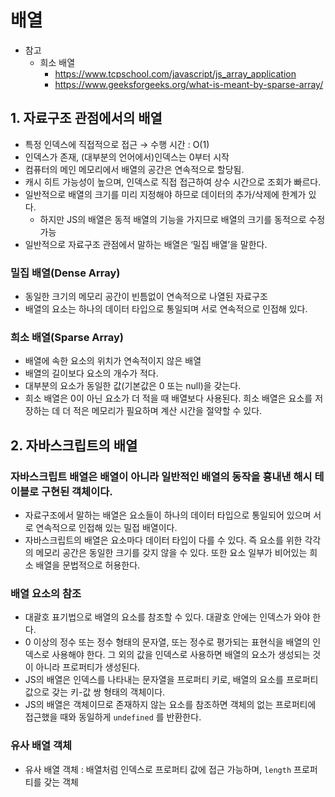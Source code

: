 # 배열

- 참고
  - 희소 배열
    - https://www.tcpschool.com/javascript/js_array_application
    - https://www.geeksforgeeks.org/what-is-meant-by-sparse-array/

## 1. 자료구조 관점에서의 배열

- 특정 인덱스에 직접적으로 접근 → 수행 시간 : O(1)
- 인덱스가 존재, (대부분의 언어에서)인덱스는 0부터 시작
- 컴퓨터의 메인 메모리에서 배열의 공간은 연속적으로 할당됨.
- 캐시 히트 가능성이 높으며, 인덱스로 직접 접근하여 상수 시간으로 조회가 빠르다.
- 일반적으로 배열의 크기를 미리 지정해야 하므로 데이터의 추가/삭제에 한계가 있다.
  - 하지만 JS의 배열은 동적 배열의 기능을 가지므로 배열의 크기를 동적으로 수정 가능
- 일반적으로 자료구조 관점에서 말하는 배열은 ‘밀집 배열’을 말한다.

### 밀집 배열(Dense Array)

- 동일한 크기의 메모리 공간이 빈틈없이 연속적으로 나열된 자료구조
- 배열의 요소는 하나의 데이터 타입으로 통일되며 서로 연속적으로 인접해 있다.

### 희소 배열(Sparse Array)

- 배열에 속한 요소의 위치가 연속적이지 않은 배열
- 배열의 길이보다 요소의 개수가 적다.
- 대부분의 요소가 동일한 값(기본값은 0 또는 null)을 갖는다.
- 희소 배열은 0이 아닌 요소가 더 적을 때 배열보다 사용된다. 희소 배열은 요소를 저장하는 데 더 적은 메모리가 필요하며 계산 시간을 절약할 수 있다.

## 2. 자바스크립트의 배열

### 자바스크립트 배열은 배열이 아니라 일반적인 배열의 동작을 흉내낸 해시 테이블로 구현된 객체이다.

- 자료구조에서 말하는 배열은 요소들이 하나의 데이터 타입으로 통일되어 있으며 서로 연속적으로 인접해 있는 밀접 배열이다.
- 자바스크립트의 배열은 요소마다 데이터 타입이 다를 수 있다. 즉 요소를 위한 각각의 메모리 공간은 동일한 크기를 갖지 않을 수 있다. 또한 요소 일부가 비어있는 희소 배열을 문법적으로 허용한다.

### 배열 요소의 참조

- 대괄호 표기법으로 배열의 요소를 참조할 수 있다. 대괄호 안에는 인덱스가 와야 한다.
- 0 이상의 정수 또는 정수 형태의 문자열, 또는 정수로 평가되는 표현식을 배열의 인덱스로 사용해야 한다. 그 외의 값을 인덱스로 사용하면 배열의 요소가 생성되는 것이 아니라 프로퍼티가 생성된다.
- JS의 배열은 인덱스를 나타내는 문자열을 프로퍼티 키로, 배열의 요소를 프로퍼티 값으로 갖는 키-값 쌍 형태의 객체이다.
- JS의 배열은 객체이므로 존재하지 않는 요소를 참조하면 객체의 없는 프로퍼티에 접근했을 때와 동일하게 `undefined` 를 반환한다.

### 유사 배열 객체

- 유사 배열 객체 : 배열처럼 인덱스로 프로퍼티 값에 접근 가능하며, `length` 프로퍼티를 갖는 객체

